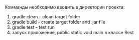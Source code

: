 Комманды необходимо вводить в директории проекта:

1) gradle clean - clean target folder
2) gradle build - create target folder and .jar file
3) gradle test -  test run
4) запуск приложение, public static void main в классе Rest